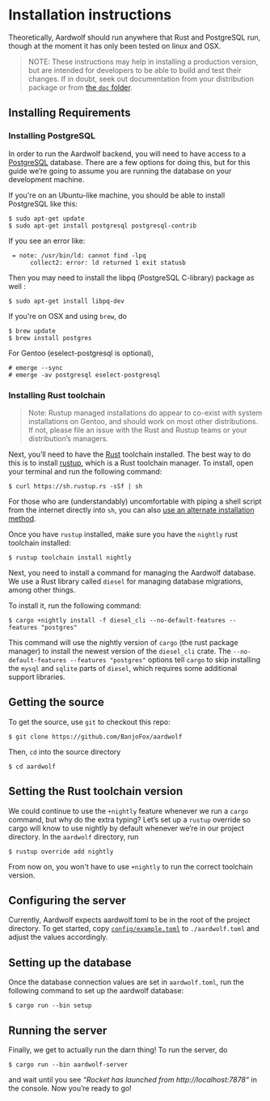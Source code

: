 # Installation instructions

Theoretically, Aardwolf should run anywhere that Rust and PostgreSQL
run, though at the moment it has only been tested on linux and OSX.

> NOTE: These instructions may help in installing a production version, but are
intended for developers to be able to build and test their changes. If in doubt,
seek out documentation from your distribution package or from [the `doc` folder](doc).

## Installing Requirements

### Installing PostgreSQL
In order to run the Aardwolf backend, you will need to have access to a
[PostgreSQL](https://www.postgresql.org/) database. There are a few options for doing this, but for
this guide we’re going to assume you are running the database on your
development machine.

If you're on an Ubuntu-like machine, you should be able to install
PostgreSQL like this:

    $ sudo apt-get update
    $ sudo apt-get install postgresql postgresql-contrib

If you see an error like:

     = note: /usr/bin/ld: cannot find -lpq
          collect2: error: ld returned 1 exit statusb

Then you may need to install the libpq (PostgreSQL C-library) package as well :

    $ sudo apt-get install libpq-dev

If you're on OSX and using `brew`, do

    $ brew update
    $ brew install postgres

For Gentoo (eselect-postgresql is optional),

    # emerge --sync
    # emerge -av postgresql eselect-postgresql

### Installing Rust toolchain

> Note: Rustup managed installations do appear to co-exist with system
 installations on Gentoo, and should work on most other distributions.
 If not, please file an issue with the Rust and Rustup teams or your distribution’s
 managers.

Next, you’ll need to have the [Rust](https://rust-lang.org/) toolchain
installed. The best way to do this is to install
[rustup](https://rustup.rs), which is a Rust toolchain manager. To
install, open your terminal and run the following command:

    $ curl https://sh.rustup.rs -sSf | sh

For those who are (understandably) uncomfortable with piping a shell
script from the internet directly into `sh`, you can also
[use an alternate installation method](https://github.com/rust-lang-nursery/rustup.rs/#other-installation-methods).

Once you have `rustup` installed, make sure you have the `nightly` rust
toolchain installed:

    $ rustup toolchain install nightly

Next, you need to install a command for managing the Aardwolf database.
We use a Rust library called `diesel` for managing database migrations,
among other things.

To install it, run the following command:

    $ cargo +nightly install -f diesel_cli --no-default-features --features "postgres"

This command will use the nightly version of `cargo` (the rust package
manager) to install the newest version of the `diesel_cli` crate. The
`--no-default-features --features "postgres"` options tell `cargo` to
skip installing the `mysql` and `sqlite` parts of `diesel`, which
requires some additional support libraries.

## Getting the source

To get the source, use `git` to checkout this repo:

    $ git clone https://github.com/BanjoFox/aardwolf

Then, `cd` into the source directory

    $ cd aardwolf

## Setting the Rust toolchain version

We could continue to use the `+nightly` feature whenever we run a
`cargo` command, but why do the extra typing? Let’s set up a `rustup`
override so cargo will know to use nightly by default whenever we’re in
our project directory. In the `aardwolf` directory, run

    $ rustup override add nightly

From now on, you won't have to use `+nightly` to run the correct
toolchain version.

## Configuring the server

Currently, Aardwolf expects aardwolf.toml to be in the root of the project
directory. To get started, copy
[`config/example.toml`](config/example.toml) to
`./aardwolf.toml` and adjust the values accordingly. 

## Setting up the database

Once the database connection values are set in `aardwolf.toml`, run the
following command to set up the aardwolf database:

    $ cargo run --bin setup

## Running the server

Finally, we get to actually run the darn thing! To run the server, do

    $ cargo run --bin aardwolf-server

and wait until you see *“Rocket has launched from http://localhost:7878“*
in the console. Now you’re ready to go!
